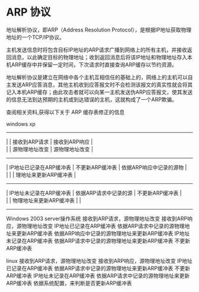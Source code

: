 # ARP 协议
地址解析协议，即ARP（Address Resolution Protocol），是根据IP地址获取物理地址的一个TCP/IP协议。   

主机发送信息时将包含目标IP地址的ARP请求广播到网络上的所有主机，并接收返回消息，以此确定目标的物理地址；收到返回消息后将该IP地址和物理地址存入本机ARP缓存中并保留一定时间，下次请求时直接查询ARP缓存以节约资源。

地址解析协议是建立在网络中各个主机互相信任的基础上的，网络上的主机可以自主发送ARP应答消息，其他主机收到应答报文时不会检测该报文的真实性就会将其记入本机ARP缓存；由此攻击者就可以向某一主机发送伪ARP应答报文，使其发送的信息无法到达预期的主机或到达错误的主机，这就构成了一个ARP欺骗。

查阅相关资料,获得以下关于 ARP 缓存表修正的信息

windows xp
- - - - - - - - - - - - - - - - - - - - - - - - - - - - - - - - - - - -   
|                      |   接收到ARP请求        |      接收到ARP响应      |   
|                      |   源物理地址改变        |      源物理地址改变     |   
- - - - - - - - - - - - - - - - - - - - - - - - - - - - - - - - - - - -     
| IP地址已记录在ARP缓冲表 |  不更新ARP缓冲表       |  依据ARP响应中记录的源物  |   
|                      |                       |  理地址来更新ARP缓冲表   |   
- - - - - - - - - - - - - - - - - - - - - - - - - - - - - - - - - - - -    
| IP地址未记录在ARP缓冲表 | 依据ARP请求中记录的源   |      不更新ARP缓冲表     |   
|                      | 物理地址来更新ARP缓冲表  |                        |   
- - - - - - - - - - - - - - - - - - - - - - - - - - - - - - - - - - - - -    

Windows 2003 server操作系统
  接收到ARP请求，源物理地址改变  接收到ARP响应，源物理地址改变
IP地址已记录在ARP缓冲表  依据ARP请求中记录的源物理地址来更新ARP缓冲表 依据ARP响应中记录的源物理地址来更新ARP缓冲表
IP地址未记录在ARP缓冲表  依据ARP请求中记录的源物理地址来更新ARP缓冲表 不更新ARP缓冲表


linux
  接收到ARP请求，源物理地址改变  接收到ARP响应，源物理地址改变
IP地址已记录在ARP缓冲表  依据ARP请求中记录的源物理地址来更新ARP缓冲表 不更新ARP缓冲表
IP地址未记录在ARP缓冲表  依据ARP请求中记录的源物理地址来更新ARP缓冲表 依据系统配置，来判断是否更新ARP缓冲表